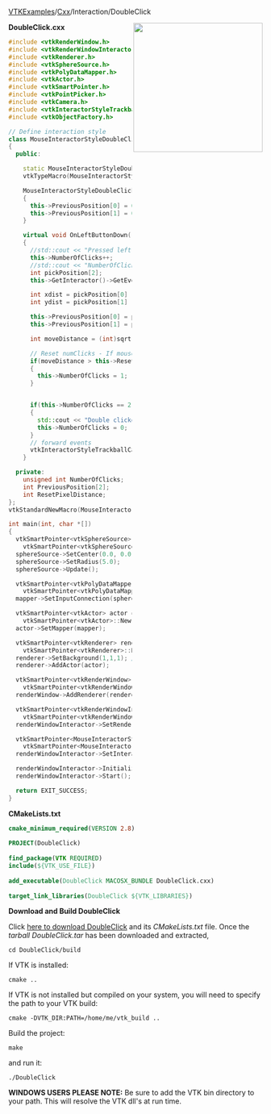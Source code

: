 [VTKExamples](Home)/[Cxx](Cxx)/Interaction/DoubleClick

<img align="right" src="https://github.com/lorensen/VTKExamples/raw/master/Testing/Baseline/Interaction/TestDoubleClick.png" width="256" />

**DoubleClick.cxx**
```c++
#include <vtkRenderWindow.h>
#include <vtkRenderWindowInteractor.h>
#include <vtkRenderer.h>
#include <vtkSphereSource.h>
#include <vtkPolyDataMapper.h>
#include <vtkActor.h>
#include <vtkSmartPointer.h>
#include <vtkPointPicker.h>
#include <vtkCamera.h>
#include <vtkInteractorStyleTrackballCamera.h>
#include <vtkObjectFactory.h>

// Define interaction style
class MouseInteractorStyleDoubleClick : public vtkInteractorStyleTrackballCamera
{
  public:

    static MouseInteractorStyleDoubleClick* New();
    vtkTypeMacro(MouseInteractorStyleDoubleClick, vtkInteractorStyleTrackballCamera);

    MouseInteractorStyleDoubleClick() : NumberOfClicks(0), ResetPixelDistance(5)
    {
      this->PreviousPosition[0] = 0;
      this->PreviousPosition[1] = 0;
    }

    virtual void OnLeftButtonDown()
    {
      //std::cout << "Pressed left mouse button." << std::endl;
      this->NumberOfClicks++;
      //std::cout << "NumberOfClicks = " << this->NumberOfClicks << std::endl;
      int pickPosition[2];
      this->GetInteractor()->GetEventPosition(pickPosition);

      int xdist = pickPosition[0] - this->PreviousPosition[0];
      int ydist = pickPosition[1] - this->PreviousPosition[1];

      this->PreviousPosition[0] = pickPosition[0];
      this->PreviousPosition[1] = pickPosition[1];

      int moveDistance = (int)sqrt((double)(xdist*xdist + ydist*ydist));

      // Reset numClicks - If mouse moved further than resetPixelDistance
      if(moveDistance > this->ResetPixelDistance)
      {
        this->NumberOfClicks = 1;
      }


      if(this->NumberOfClicks == 2)
      {
        std::cout << "Double clicked." << std::endl;
        this->NumberOfClicks = 0;
      }
      // forward events
      vtkInteractorStyleTrackballCamera::OnLeftButtonDown();
    }

  private:
    unsigned int NumberOfClicks;
    int PreviousPosition[2];
    int ResetPixelDistance;
};
vtkStandardNewMacro(MouseInteractorStyleDoubleClick);

int main(int, char *[])
{
  vtkSmartPointer<vtkSphereSource> sphereSource =
    vtkSmartPointer<vtkSphereSource>::New();
  sphereSource->SetCenter(0.0, 0.0, 0.0);
  sphereSource->SetRadius(5.0);
  sphereSource->Update();

  vtkSmartPointer<vtkPolyDataMapper> mapper =
    vtkSmartPointer<vtkPolyDataMapper>::New();
  mapper->SetInputConnection(sphereSource->GetOutputPort());

  vtkSmartPointer<vtkActor> actor =
    vtkSmartPointer<vtkActor>::New();
  actor->SetMapper(mapper);

  vtkSmartPointer<vtkRenderer> renderer =
    vtkSmartPointer<vtkRenderer>::New();
  renderer->SetBackground(1,1,1); // Background color white
  renderer->AddActor(actor);

  vtkSmartPointer<vtkRenderWindow> renderWindow =
    vtkSmartPointer<vtkRenderWindow>::New();
  renderWindow->AddRenderer(renderer);

  vtkSmartPointer<vtkRenderWindowInteractor> renderWindowInteractor =
    vtkSmartPointer<vtkRenderWindowInteractor>::New();
  renderWindowInteractor->SetRenderWindow ( renderWindow );

  vtkSmartPointer<MouseInteractorStyleDoubleClick> style =
    vtkSmartPointer<MouseInteractorStyleDoubleClick>::New();
  renderWindowInteractor->SetInteractorStyle( style );

  renderWindowInteractor->Initialize();
  renderWindowInteractor->Start();

  return EXIT_SUCCESS;
}
```
**CMakeLists.txt**
```cmake
cmake_minimum_required(VERSION 2.8)
 
PROJECT(DoubleClick)
 
find_package(VTK REQUIRED)
include(${VTK_USE_FILE})
 
add_executable(DoubleClick MACOSX_BUNDLE DoubleClick.cxx)
 
target_link_libraries(DoubleClick ${VTK_LIBRARIES})
```

**Download and Build DoubleClick**

Click [here to download DoubleClick](https://github.com/lorensen/VTKWikiExamplesTarballs/raw/master/DoubleClick.tar) and its *CMakeLists.txt* file.
Once the *tarball DoubleClick.tar* has been downloaded and extracted,
```
cd DoubleClick/build 
```
If VTK is installed:
```
cmake ..
```
If VTK is not installed but compiled on your system, you will need to specify the path to your VTK build:
```
cmake -DVTK_DIR:PATH=/home/me/vtk_build ..
```
Build the project:
```
make
```
and run it:
```
./DoubleClick
```
**WINDOWS USERS PLEASE NOTE:** Be sure to add the VTK bin directory to your path. This will resolve the VTK dll's at run time.

